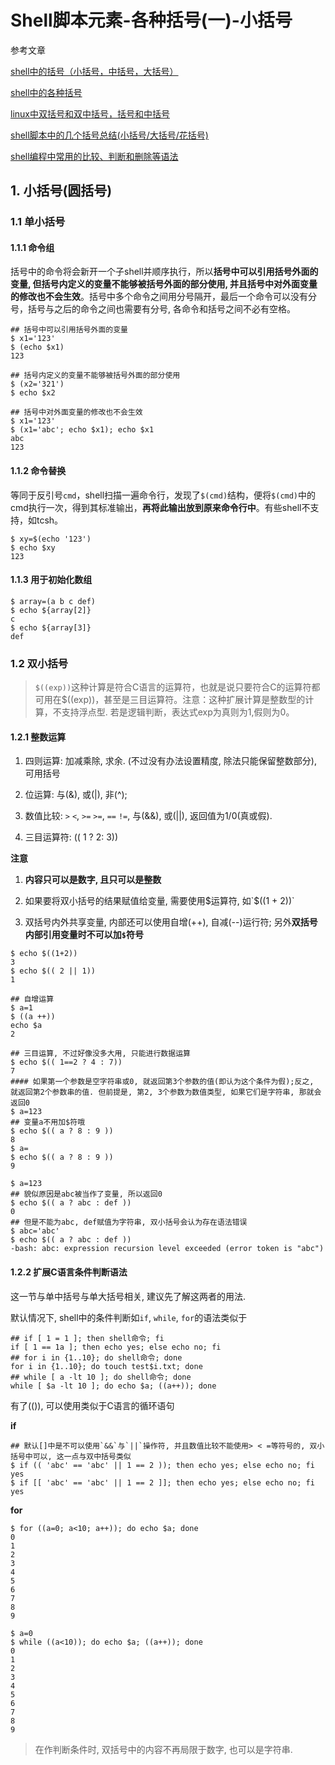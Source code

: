 # Shell脚本元素-各种括号(一)-小括号

参考文章

[shell中的括号（小括号，中括号，大括号）](http://blog.csdn.net/tttyd/article/details/11742241)

[shell中的各种括号](http://blog.csdn.net/weihongrao/article/details/17007575)

[linux中双括号和双中括号，括号和中括号](http://blog.csdn.net/weihongrao/article/details/17006931)

[shell脚本中的几个括号总结(小括号/大括号/花括号)](http://blog.csdn.net/lee244868149/article/details/38422437)

[shell编程中常用的比较、判断和删除等语法](http://blog.csdn.net/lee244868149/article/details/38424267)

## 1. 小括号(圆括号)

### 1.1 单小括号

#### 1.1.1 命令组

括号中的命令将会新开一个子shell并顺序执行，所以**括号中可以引用括号外面的变量, 但括号内定义的变量不能够被括号外面的部分使用, 并且括号中对外面变量的修改也不会生效**。括号中多个命令之间用分号隔开，最后一个命令可以没有分号，括号与之后的命令之间也需要有分号, 各命令和括号之间不必有空格。

```
## 括号中可以引用括号外面的变量
$ x1='123'
$ (echo $x1)
123

## 括号内定义的变量不能够被括号外面的部分使用
$ (x2='321')
$ echo $x2

## 括号中对外面变量的修改也不会生效
$ x1='123'
$ (x1='abc'; echo $x1); echo $x1
abc
123
```

#### 1.1.2 命令替换

等同于反引号`cmd`，shell扫描一遍命令行，发现了`$(cmd)`结构，便将`$(cmd)`中的cmd执行一次，得到其标准输出，**再将此输出放到原来命令行中**。有些shell不支持，如tcsh。

```
$ xy=$(echo '123')
$ echo $xy
123
```

#### 1.1.3 用于初始化数组

```
$ array=(a b c def)
$ echo ${array[2]}
c
$ echo ${array[3]}
def
```

### 1.2 双小括号

> `$((exp))`这种计算是符合C语言的运算符，也就是说只要符合C的运算符都可用在$((exp))，甚至是三目运算符。注意：这种扩展计算是整数型的计算，不支持浮点型. 若是逻辑判断，表达式exp为真则为1,假则为0。

#### 1.2.1 整数运算

1. 四则运算: 加减乘除, 求余. (不过没有办法设置精度, 除法只能保留整数部分), 可用括号

2. 位运算: 与(&), 或(|), 非(^); 

3. 数值比较: `>` `<`, `>=` `>=`, `==` `!=`, 与(&&), 或(||), 返回值为1/0(真或假).

4. 三目运算符: (( 1 ? 2: 3))

**注意**

1.  **内容只可以是数字, 且只可以是整数**

2.  如果要将双小括号的结果赋值给变量, 需要使用$运算符, 如`$((1 + 2))`

3. 双括号内外共享变量, 内部还可以使用自增(++), 自减(--)运行符; 另外**双括号内部引用变量时不可以加`$`符号**

```
$ echo $((1+2))
3
$ echo $(( 2 || 1))
1

## 自增运算
$ a=1
$ ((a ++))
echo $a
2

## 三目运算, 不过好像没多大用, 只能进行数据运算
$ echo $(( 1==2 ? 4 : 7))
7
#### 如果第一个参数是空字符串或0, 就返回第3个参数的值(即认为这个条件为假);反之, 就返回第2个参数串的值. 但前提是, 第2, 3个参数为数值类型, 如果它们是字符串, 那就会返回0
$ a=123
## 变量a不用加$符哦
$ echo $(( a ? 8 : 9 ))
8
$ a=
$ echo $(( a ? 8 : 9 ))
9

$ a=123
## 貌似原因是abc被当作了变量, 所以返回0
$ echo $(( a ? abc : def ))
0
## 但是不能为abc, def赋值为字符串, 双小括号会认为存在语法错误
$ abc='abc'
$ echo $(( a ? abc : def ))
-bash: abc: expression recursion level exceeded (error token is "abc")
```

#### 1.2.2 扩展C语言条件判断语法

这一节与单中括号与单大括号相关, 建议先了解这两者的用法.

默认情况下, shell中的条件判断如`if`, `while`, `for`的语法类似于

```
## if [ 1 = 1 ]; then shell命令; fi
if [ 1 == 1a ]; then echo yes; else echo no; fi
## for i in {1..10}; do shell命令; done
for i in {1..10}; do touch test$i.txt; done
## while [ a -lt 10 ]; do shell命令; done
while [ $a -lt 10 ]; do echo $a; ((a++)); done
```

有了(()), 可以使用类似于C语言的循环语句

**if**

```
## 默认[]中是不可以使用`&&`与`||`操作符, 并且数值比较不能使用> < =等符号的, 双小括号中可以, 这一点与双中括号类似
$ if (( 'abc' == 'abc' || 1 == 2 )); then echo yes; else echo no; fi
yes
$ if [[ 'abc' == 'abc' || 1 == 2 ]]; then echo yes; else echo no; fi
yes
```

**for**

```
$ for ((a=0; a<10; a++)); do echo $a; done
0
1
2
3
4
5
6
7
8
9
```

```
$ a=0
$ while ((a<10)); do echo $a; ((a++)); done
0
1
2
3
4
5
6
7
8
9
```

> 在作判断条件时, 双括号中的内容不再局限于数字, 也可以是字符串.
